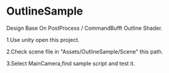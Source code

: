 # OutlineSample
Design Base On PostProcess / CommandBufft Outline Shader.

1.Use unity open this project.

2.Check scene file in "Assets/OutlineSample/Scene" this path.

3.Select MainCamera,find sample script and test it.

